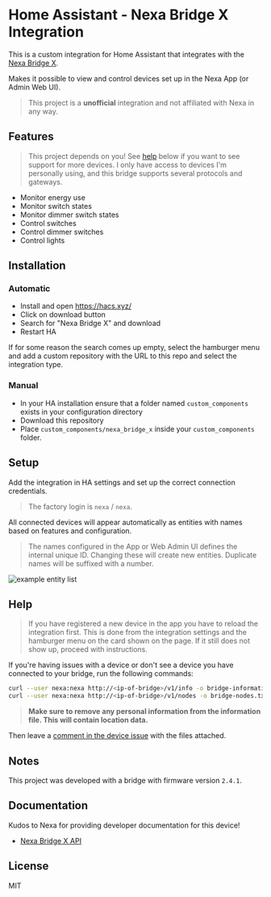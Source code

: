 # Home Assistant - Nexa Bridge X Integration

This is a custom integration for Home Assistant that integrates with the [Nexa Bridge X](https://nexa.se/nexa-bridge-x).

Makes it possible to view and control devices set up in the Nexa App (or Admin Web UI).

> This project is a **unofficial** integration and not affiliated with Nexa in any way.

## Features

> This project depends on you! See [help](#help) below if you want to see support for more devices.
> I only have access to devices I'm personally using, and this bridge supports several protocols and gateways.

* Monitor energy use
* Monitor switch states
* Monitor dimmer switch states
* Control switches
* Control dimmer switches
* Control lights

## Installation

### Automatic

* Install and open https://hacs.xyz/
* Click on download button
* Search for "Nexa Bridge X" and download
* Restart HA

If for some reason the search comes up empty, select the hamburger menu and add a custom
repository with the URL to this repo and select the integration type.

### Manual

* In your HA installation ensure that a folder named `custom_components` exists in your configuration directory
* Download this repository
* Place `custom_components/nexa_bridge_x` inside your `custom_components` folder.

## Setup

Add the integration in HA settings and set up the correct connection credentials.

> The factory login is `nexa` / `nexa`.

All connected devices will appear automatically as entities with names based on features and configuration.

> The names configured in the App or Web Admin UI defines the internal unique ID. Changing these
> will create new entities. Duplicate names will be suffixed with a number.

![example entity list](https://user-images.githubusercontent.com/161548/210004115-f69afac7-289b-47f5-801e-fc26a1f9ffb4.png)

## Help

> If you have registered a new device in the app you have to reload the integration first.
> This is done from the integration settings and the hamburger menu on the card shown on the page.
> If it still does not show up, proceed with instructions.

If you're having issues with a device or don't see a device you have connected to your bridge,
run the following commands:

```bash
curl --user nexa:nexa http://<ip-of-bridge>/v1/info -o bridge-information.txt
curl --user nexa:nexa http://<ip-of-bridge>/v1/nodes -o bridge-nodes.txt
```

> **Make sure to remove any personal information from the information file. This will contain
> location data.**

Then leave a [comment in the device issue](https://github.com/andersevenrud/ha-nexa-bridge-x/issues/6) with the files attached.

## Notes

This project was developed with a bridge with firmware version `2.4.1`.

## Documentation

Kudos to Nexa for providing developer documentation for this device!

* [Nexa Bridge X API](https://nexa.se/docs/)

## License

MIT
